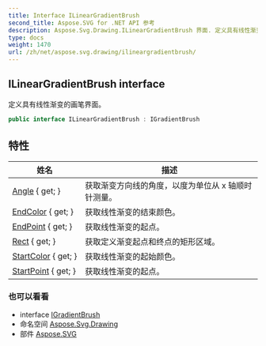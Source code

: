 ```yaml
---
title: Interface ILinearGradientBrush
second_title: Aspose.SVG for .NET API 参考
description: Aspose.Svg.Drawing.ILinearGradientBrush 界面. 定义具有线性渐变的画笔界面
type: docs
weight: 1470
url: /zh/net/aspose.svg.drawing/ilineargradientbrush/
---
```

## ILinearGradientBrush interface

定义具有线性渐变的画笔界面。

```csharp
public interface ILinearGradientBrush : IGradientBrush
```

## 特性

| 姓名 | 描述 |
| --- | --- |
| [Angle](../../aspose.svg.drawing/ilineargradientbrush/angle/) { get; } | 获取渐变方向线的角度，以度为单位从 x 轴顺时针测量。 |
| [EndColor](../../aspose.svg.drawing/ilineargradientbrush/endcolor/) { get; } | 获取线性渐变的结束颜色。 |
| [EndPoint](../../aspose.svg.drawing/ilineargradientbrush/endpoint/) { get; } | 获取线性渐变的起点。 |
| [Rect](../../aspose.svg.drawing/ilineargradientbrush/rect/) { get; } | 获取定义渐变起点和终点的矩形区域。 |
| [StartColor](../../aspose.svg.drawing/ilineargradientbrush/startcolor/) { get; } | 获取线性渐变的起始颜色。 |
| [StartPoint](../../aspose.svg.drawing/ilineargradientbrush/startpoint/) { get; } | 获取线性渐变的起点。 |

### 也可以看看

* interface [IGradientBrush](../igradientbrush/)
* 命名空间 [Aspose.Svg.Drawing](../../aspose.svg.drawing/)
* 部件 [Aspose.SVG](../../)


